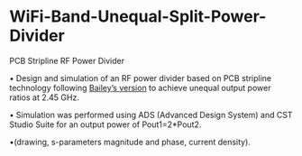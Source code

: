 # WiFi-Band-Unequal-Split-Power-Divider

PCB Stripline RF Power Divider

• Design and simulation of an RF power divider based on PCB stripline technology following [Bailey’s version](https://github.com/cdcortesr/WiFi-Band-Unequal-Split-Power-Divider/blob/main/19800023177.pdf) to achieve unequal output power ratios at 2.45 GHz. 

• Simulation was performed using ADS (Advanced Design System) and CST Studio Suite for an output power of Pout1=2*Pout2.

•(drawing, s-parameters magnitude and phase, current density).
